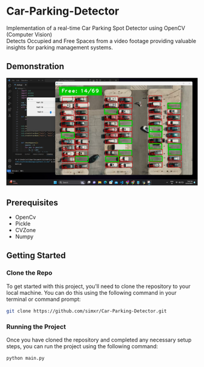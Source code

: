 # Car-Parking-Detector
Implementation of a real-time Car Parking Spot Detector using OpenCV (Computer Vision)<br>
Detects Occupied and Free Spaces from a video footage providing valuable insights for parking management systems.

## Demonstration
![demo.png](demo.png)

## Prerequisites
- OpenCv
- Pickle
- CVZone
- Numpy

## Getting Started
### Clone the Repo

To get started with this project, you'll need to clone the repository to your local machine. You can do this using the following command in your terminal or command prompt:

```bash
git clone https://github.com/simxr/Car-Parking-Detector.git
```

### Running the Project
Once you have cloned the repository and completed any necessary setup steps, you can run the project using the following command:

```bash 
python main.py




